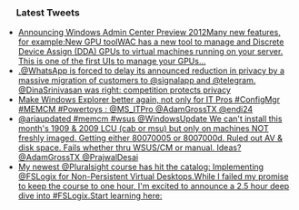 <h3><a href="https://twitter.com/endi24"><img height=16 src="https://upload.wikimedia.org/wikipedia/sco/9/9f/Twitter_bird_logo_2012.svg"></a> Latest Tweets</h3>

<!-- BLOG-POST-LIST:START -->
- [Announcing Windows Admin Center Preview 2012Many new features, for example:New GPU toolWAC has a new tool to manage and Discrete Device Assign (DDA) GPUs to virtual machines running on your server. This is one of the first UIs to manage your GPUs...](https://rss.app/articles/cb4e791f6f6d729c074351566bd3a7c508111d6e1a31b6e890b6c809918773d2f150f40f6cd8dc6bf2a36275d8130a9366d66de4c0)
- [.@WhatsApp is forced to delay its announced reduction in privacy  by a massive migration of customers to @signalapp and @telegram. @DinaSrinivasan was right: competition protects privacy](https://rss.app/articles/cb4e791f6f6d729c074351566bd3a7c508111d6e0536bce6c3ee8209ca9573c6f60ab61368dbdb68f1a36a75d81d0f9663d761e4c41373)
- [Make Windows Explorer better again, not only for IT Pros #ConfigMgr #MEMCM #Powertoys : @MS_ITPro @AdamGrossTX @endi24](https://rss.app/articles/cb4e791f6f6d729c074351566bd3a7c508111d6e0b28b7e4d6dd861694876ac6f050b648389c9b2beca36978df15079661d46ce7c5107c118f3dcc61)
- [@ariaupdated #memcm #wsus @WindowsUpdate We can't install this month's 1909 & 2009 LCU (cab or msu) but only on machines NOT freshly imaged. Getting either 80070005 or 8007000d. Ruled out AV & disk space. Fails whether thru WSUS/CM or manual. Ideas? @AdamGrossTX @PrajwalDesai](https://rss.app/articles/cb4e791f6f6d729c074351566bd3a7c508111d6e3836b0f2cdecde43818973c4ed12ea4f2d899a2db0bd6b7eda140e9462d061e2c01b7a168b3dc36686)
- [My newest @Pluralsight course has hit the catalog: Implementing @FSLogix for Non-Persistent Virtual Desktops.While I failed my promise to keep the course to one hour, I'm excited to announce a 2.5 hour deep dive into #FSLogix.Start learning here:](https://rss.app/articles/cb4e791f6f6d729c074351566bd3a7c508111d6e1c30bce2c7ec9308849263c0f01aa2132a9c8f2cb6e1757cdc110f9267d569e9c71b7b138f3bcd6b88c5)
<!-- BLOG-POST-LIST:END -->

